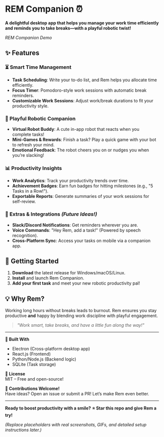 # **REM Companion ⏰**  

**A delightful desktop app that helps you manage your work time efficiently and reminds you to take breaks—with a playful robotic twist!**  

*REM Companion Demo*

## **✨ Features**  

### **⏳ Smart Time Management**  
- **Task Scheduling**: Write your to-do list, and Rem helps you allocate time efficiently.  
- **Focus Timer**: Pomodoro-style work sessions with automatic break reminders.  
- **Customizable Work Sessions**: Adjust work/break durations to fit your productivity style.  

### **🤖 Playful Robotic Companion**  
- **Virtual Robot Buddy**: A cute in-app robot that reacts when you complete tasks!  
- **Mini-Games & Rewards**: Finish a task? Play a quick game with your bot to refresh your mind.  
- **Emotional Feedback**: The robot cheers you on or nudges you when you’re slacking!  

### **📊 Productivity Insights**  
- **Work Analytics**: Track your productivity trends over time.  
- **Achievement Badges**: Earn fun badges for hitting milestones (e.g., "5 Tasks in a Row!").  
- **Exportable Reports**: Generate summaries of your work sessions for self-review.  

### **🔌 Extras & Integrations** *(Future Ideas!)*  
- **Slack/Discord Notifications**: Get reminders wherever you are.  
- **Voice Commands**: "Hey Rem, add a task!" (Powered by speech recognition).  
- **Cross-Platform Sync**: Access your tasks on mobile via a companion app.  

## **🚀 Getting Started**  
1. **Download** the latest release for Windows/macOS/Linux.  
2. **Install** and launch Rem Companion.  
3. **Add your first task** and meet your new robotic productivity pal!  

## **💡 Why Rem?**  
Working long hours without breaks leads to burnout. Rem ensures you stay productive **and** happy by blending work discipline with playful engagement.  

> *"Work smart, take breaks, and have a little fun along the way!"*  

---

**🔧 Built With**  
- Electron (Cross-platform desktop app)  
- React.js (Frontend)  
- Python/Node.js (Backend logic)  
- SQLite (Task storage)  

**📜 License**  
MIT – Free and open-source!  

**💖 Contributions Welcome!**  
Have ideas? Open an issue or submit a PR! Let’s make Rem even better.  

---

**Ready to boost productivity with a smile?** **⭐ Star this repo and give Rem a try!**  

*(Replace placeholders with real screenshots, GIFs, and detailed setup instructions later.)*  